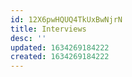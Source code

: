 ```yaml
---
id: 12X6pwHQUQ4TkUxBwNjrN
title: Interviews
desc: ''
updated: 1634269184222
created: 1634269184222
---
```



